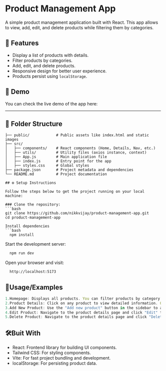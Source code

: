 # Product Management App

A simple product management application built with React. This app allows to view, add, edit, and delete products while filtering them by categories.

## 🌟 Features

- Display a list of products with details.
- Filter products by categories.
- Add, edit, and delete products.
- Responsive design for better user experience.
- Products persist using `localStorage`.

## 🚀 Demo

You can check the live demo of the app here: [](#)

---

## 📂 Folder Structure

````plaintext
├── public/            # Public assets like index.html and static images
├── src/
│   ├── components/    # React components (Home, Details, Nav, etc.)
│   ├── utils/         # Utility files (axios instance, context)
│   ├── App.js         # Main application file
│   ├── index.js       # Entry point for the app
│   ├── styles.css     # Global styles
├── package.json       # Project metadata and dependencies
└── README.md          # Project documentation

## ⚙️ Setup Instructions

Follow the steps below to get the project running on your local machine:

### Clone the repository:
```bash
git clone https://github.com/nikkvijay/product-management-app.git
cd product-management-app

Install dependencies
```bash
  npm install
````

Start the development server:

```bash
  npm run dev
```

Open your browser and visit:

```bash
  http://localhost:5173
```

## 📜Usage/Examples

```javascript
1.Homepage: Displays all products. You can filter products by category using the navigation sidebar.
2.Product Details: Click on any product to view detailed information. Options to edit or delete the product are available on this page.
3.Add New Product: Use the "Add new product" button in the sidebar to add a new product.
4.Edit Product: Navigate to the product details page and click "Edit" to modify the product details.
5.Delete Product: Navigate to the product details page and click "Delete" to remove the product.

```

## 🛠️Buit With

- React: Frontend library for building UI components.
- Tailwind CSS: For styling components.
- Vite: For fast project bundling and development.
- localStorage: For persisting product data.
